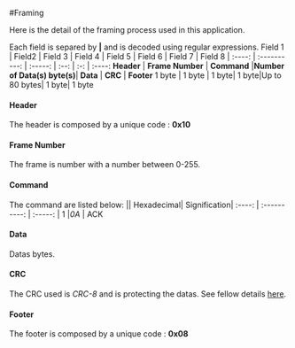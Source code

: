 #Framing

Here is the detail of the framing process used in this application.

Each field is separed by **|** and is decoded using regular expressions.
 Field 1 |  Field2 |  Field 3 |  Field 4 |  Field 5 | Field 6  | Field 7  | Field 8 |
:----: | :----------: | :-----: | :--: | :-: | :----:
**Header** | **Frame Number** | **Command** |**Number of Data(s) byte(s)**| **Data** | **CRC** | **Footer**
1 byte | 1 byte       | 1 byte| 1 byte|Up to 80 bytes| 1 byte| 1 byte

#### Header
The header is composed by a unique code : **0x10**
#### Frame Number
The frame is number with a number between 0-255.
#### Command 
The command are listed below: 
 || Hexadecimal| Signification|
 :----: | :----------: | :-----: |
1 |*0A* | ACK
#### Data 
Datas bytes.
#### CRC 
The CRC used is *CRC-8* and is protecting the datas.
See fellow details [here](https://users.ece.cmu.edu/~koopman/roses/dsn04/koopman04_crc_poly_embedded.pdf).
#### Footer
The footer is composed by a unique code : **0x08**